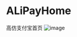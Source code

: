 # ALiPayHome
高仿支付宝首页
![image](https://github.com/cq1402272764/ALiPayHome/blob/master/Res/支付宝首页.png)
